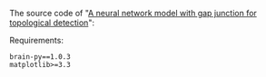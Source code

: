 
The source code of "[A neural network model with gap junction for topological detection](https://www.frontiersin.org/articles/10.3389/fncom.2020.571982/full)":

Requirements:

    brain-py==1.0.3
    matplotlib>=3.3



